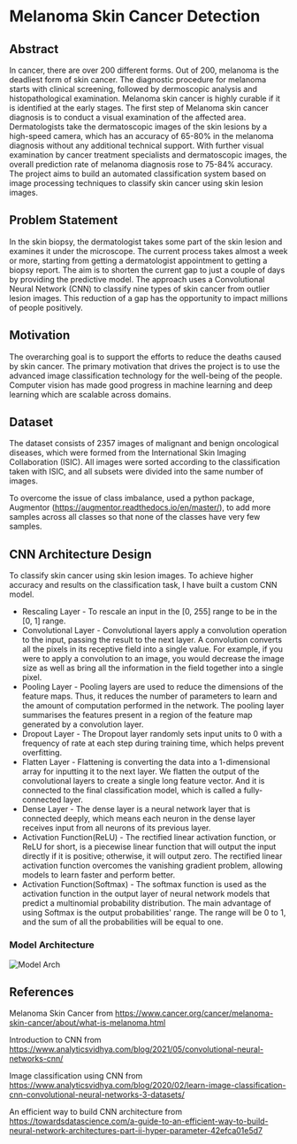# Melanoma Skin Cancer Detection

## Abstract
In cancer, there are over 200 different forms. Out of 200, melanoma is the deadliest form of skin cancer. The diagnostic procedure for melanoma starts with clinical screening, followed by dermoscopic analysis and histopathological examination. Melanoma skin cancer is highly curable if it is identified at the early stages. The first step of Melanoma skin cancer diagnosis is to conduct a visual examination of the affected area. Dermatologists take the dermatoscopic images of the skin lesions by a high-speed camera, which has an accuracy of 65-80% in the melanoma diagnosis without any additional technical support. With further visual examination by cancer treatment specialists and dermatoscopic images, the overall prediction rate of melanoma diagnosis rose to 75-84% accuracy. The project aims to build an automated classification system based on image processing techniques to classify skin cancer using skin lesion images.

## Problem Statement
 In the skin biopsy, the dermatologist takes some part of the skin lesion and examines it under the microscope. The current process takes almost a week or more, starting from getting a dermatologist appointment to getting a biopsy report.
 The aim is to shorten the current gap to just a couple of days by providing the predictive model.
 The approach uses a Convolutional Neural Network (CNN) to classify nine types of skin cancer from outlier lesion images. This reduction of a gap has the opportunity to impact millions of people positively.

## Motivation
The overarching goal is to support the efforts to reduce the deaths caused by skin cancer. The primary motivation that drives the project is to use the advanced image classification technology for the well-being of the people. Computer vision has made good progress in machine learning and deep learning which are scalable across domains.

## Dataset
The dataset consists of 2357 images of malignant and benign oncological diseases, which were formed from the International Skin Imaging Collaboration (ISIC). All images were sorted according to the classification taken with ISIC, and all subsets were divided into the same number of images.



To overcome the issue of class imbalance, used a python package,  Augmentor (https://augmentor.readthedocs.io/en/master/), to add more samples across all classes so that none of the classes have very few samples.



## CNN Architecture Design
To classify skin cancer using skin lesion images. To achieve higher accuracy and results on the classification task, I have built a custom CNN model.

- Rescaling Layer - To rescale an input in the [0, 255] range to be in the [0, 1] range.
- Convolutional Layer - Convolutional layers apply a convolution operation to the input, passing the result to the next layer. A convolution converts all the pixels in its receptive field into a single value. For example, if you were to apply a convolution to an image, you would decrease the image size as well as bring all the information in the field together into a single pixel. 
- Pooling Layer - Pooling layers are used to reduce the dimensions of the feature maps. Thus, it reduces the number of parameters to learn and the amount of computation performed in the network. The pooling layer summarises the features present in a region of the feature map generated by a convolution layer.
- Dropout Layer - The Dropout layer randomly sets input units to 0 with a frequency of rate at each step during training time, which helps prevent overfitting.
- Flatten Layer - Flattening is converting the data into a 1-dimensional array for inputting it to the next layer. We flatten the output of the convolutional layers to create a single long feature vector. And it is connected to the final classification model, which is called a fully-connected layer.
- Dense Layer - The dense layer is a neural network layer that is connected deeply, which means each neuron in the dense layer receives input from all neurons of its previous layer.
- Activation Function(ReLU) - The rectified linear activation function, or ReLU for short, is a piecewise linear function that will output the input directly if it is positive; otherwise, it will output zero. The rectified linear activation function overcomes the vanishing gradient problem, allowing models to learn faster and perform better.
- Activation Function(Softmax) - The softmax function is used as the activation function in the output layer of neural network models that predict a multinomial probability distribution. The main advantage of using Softmax is the output probabilities' range. The range will be 0 to 1, and the sum of all the probabilities will be equal to one.

### Model Architecture
![Model Arch](Readme_model)


## References
Melanoma Skin Cancer from https://www.cancer.org/cancer/melanoma-skin-cancer/about/what-is-melanoma.html

Introduction to CNN from https://www.analyticsvidhya.com/blog/2021/05/convolutional-neural-networks-cnn/

Image classification using CNN from https://www.analyticsvidhya.com/blog/2020/02/learn-image-classification-cnn-convolutional-neural-networks-3-datasets/

An efficient way to build CNN architecture from https://towardsdatascience.com/a-guide-to-an-efficient-way-to-build-neural-network-architectures-part-ii-hyper-parameter-42efca01e5d7
